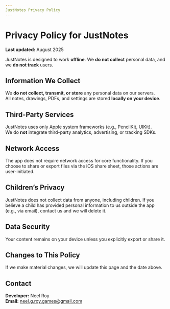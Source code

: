 ```yaml
---
JustNotes Privacy Policy
---
```


# Privacy Policy for JustNotes
**Last updated:** August 2025

JustNotes is designed to work **offline**. We **do not collect** personal data, and we **do not track** users.

## Information We Collect
We **do not collect, transmit, or store** any personal data on our servers.  
All notes, drawings, PDFs, and settings are stored **locally on your device**.

## Third-Party Services
JustNotes uses only Apple system frameworks (e.g., PencilKit, UIKit).  
We do **not** integrate third-party analytics, advertising, or tracking SDKs.

## Network Access
The app does not require network access for core functionality. If you choose to share or export files via the iOS share sheet, those actions are user-initiated.

## Children’s Privacy
JustNotes does not collect data from anyone, including children. If you believe a child has provided personal information to us outside the app (e.g., via email), contact us and we will delete it.

## Data Security
Your content remains on your device unless you explicitly export or share it.

## Changes to This Policy
If we make material changes, we will update this page and the date above.

## Contact
**Developer:** Neel Roy  
**Email:** [neel.g.roy.games@gmail.com](mailto:neel.g.roy.games@gmail.com)
